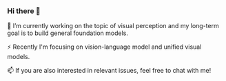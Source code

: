 ### Hi there 👋
🔭 I’m currently working on the topic of visual perception and my long-term goal is to build general foundation models.

⚡ Recently I'm focusing on vision-language model and unified visual models.

📫 If you are also interested in relevant issues, feel free to chat with me! 
<!--
**dongyh20/dongyh20** is a ✨ _special_ ✨ repository because its `README.md` (this file) appears on your GitHub profile.

Here are some ideas to get you started:

- 🔭 I’m currently working on ...
- 🌱 I’m currently learning ...
- 👯 I’m looking to collaborate on ...
- 🤔 I’m looking for help with ...
- 💬 Ask me about ...
- 📫 How to reach me: ...
- 😄 Pronouns: ...
- ⚡ Fun fact: ...
-->
